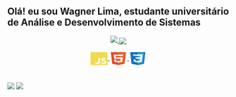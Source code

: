 ## Olá! eu sou Wagner Lima, estudante universitário de Análise e Desenvolvimento de Sistemas
<div align="center">
  <a href="https://github.com/WagnerSousaLima">
  <img height="180em" src="https://github-readme-stats.vercel.app/api?username=WagnerSousaLima&show_icons=true&theme=dark&include_all_commits=true&count_private=true"/>
  <img align="center" height="145em" src="https://github-readme-stats.vercel.app/api/top-langs/?username=WagnerSousaLima&layout=compact&langs_count=7&theme=dark"/>
</div>
  
<div  img align="center" style="display: inline_block"><br>
 <img align="center" alt="Wagner-Js" height="30" width="40" src="https://raw.githubusercontent.com/devicons/devicon/master/icons/javascript/javascript-plain.svg">
 <img align="center" alt="Wagner-HTML" height="30" width="40" src="https://raw.githubusercontent.com/devicons/devicon/master/icons/html5/html5-original.svg">
 <img align="center" alt="Wagner-CSS" height="30" width="40" src="https://raw.githubusercontent.com/devicons/devicon/master/icons/css3/css3-original.svg">
</div>
  
  #
 
<div> 
  <a calign="center" href="https://instagram.com/wagnersl7" target="_blank"><img src="https://img.shields.io/badge/-Instagram-%23E4405F?style=for-the-badge&logo=instagram&logoColor=white" target="_blank"></a>
  <a calign="center" href="https://linkedin.com/in/wagnersl7/" target="_blank"><img src=https://img.shields.io/badge/-LinkedIn-0077B5?style=for-the-badge&logo=linkedin&logoColor=white
</div>
